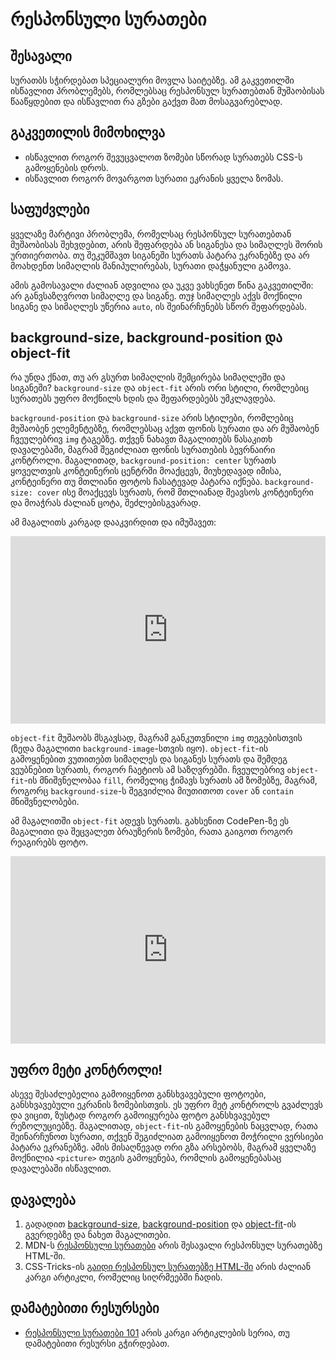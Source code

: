 # რესპონსული სურათები

## შესავალი

სურათბს სჭირდებათ სპეციალური მოვლა საიტებზე. ამ გაკვეთილში ისწავლით პრობლემებს, რომლებსაც რესპონსულ სურათებთან მუშაობისას წააწყდებით და ისწავლით რა გზები გაქვთ მათ მოსაგვარებლად.

## გაკვეთილის მიმოხილვა

- ისწავლით როგორ შევუცვალოთ ზომები სწორად სურათებს CSS-ს გამოყენების დროს.
- ისწავლით როგორ მოვარგოთ სურათი ეკრანის ყველა ზომას.

## საფუძვლები

ყველაზე მარტივი პრობლემა, რომელსაც რესპონსულ სურათებთან მუშაობისას შეხვდებით, არის შეფარდება ან სიგანესა და სიმაღლეს შორის ურთიერთობა. თუ შეკუმშავთ სიგანეში სურათს პატარა ეკრანებზე და არ მოახდენთ სიმაღლის მანიპულირებას, სურათი დაჭყანული გამოვა.

ამის გამოსავალი ძალიან ადვილია და უკვე ვახსენეთ წინა გაკვეთილში: არ განვსაზღვროთ სიმაღლე და სიგანე. თუჯ სიმაღლეს აქვს მოქნილი სიგანე და სიმაღლეს უწერია `auto`, ის შეინარჩუნებს სწორ შეფარდებას.

## background-size, background-position და object-fit

რა უნდა ქნათ, თუ არ გსურთ სიმაღლის შემცირება სიმაღლეში და სიგანეში? `background-size` და `object-fit` არის ორი სტილი, რომლებიც სურათებს უფრო მოქნილს ხდის და შეფარდებებს უმკლავდება.

`background-position` და `background-size` არის სტილები, რომლებიც მუშაობენ ელემენტებზე, რომლებსაც აქვთ ფონის სურათი და არ მუშაობენ ჩვეულებრივ `img` ტაგებზე. თქვენ ნახავთ მაგალითებს წასაკითხ დავალებაში, მაგრამ შეგიძლიათ ფონის სურათების ბევრნაირი კონტროლი. მაგალითად, `background-position: center` სურათს ყოველთვის კონტეინერის ცენტრში მოაქცევს, მიუხედავად იმისა, კონტეინერი თუ მთლიანი ფოტოს ჩასატევად პატარა იქნება. `background-size: cover` ისე მოაქცევს სურათს, რომ მთლიანად შეავსოს კონტეინერი და მოაჭრას ძალიან ცოტა, შეძლებისგვარად.

ამ მაგალითს კარგად დააკვირდით და იმუშავეთ:

<iframe height="300" style="width: 100%;" scrolling="no" title="background | CSS Responsiveness" src="https://codepen.io/xazy/embed/yLrKWqd?default-tab=html%2Cresult&editable=true&theme-id=dark" frameborder="no" loading="lazy" allowtransparency="true" allowfullscreen="true">
  See the Pen <a href="https://codepen.io/xazy/pen/yLrKWqd">
  background | CSS Responsiveness</a> by XazyProject (<a href="https://codepen.io/xazy">@xazy</a>)
  on <a href="https://codepen.io">CodePen</a>.
</iframe>

`object-fit` მუშაობს მსგავსად, მაგრამ განკუთვნილი `img` თეგებისთვის (ზედა მაგალითი `background-image`-სთვის იყო). `object-fit`-ის გამოყენებით ვუთითებთ სიმაღლეს და სიგანეს სურათს და შემდეგ ვეუბნებით სურათს, როგორ ჩაეტიოს ამ საზღვრებში. ჩვეულებრივ `object-fit`-ის მნიშვნელობაა `fill`, რომელიც ჭიმავს სურათს ამ ზომებზე, მაგრამ, როგორც `background-size`-ს შეგვიძლია მიუთითოთ `cover` ან `contain` მნიშვნელობები.

ამ მაგალითში `object-fit` ადევს სურათს. გახსენით CodePen-ზე ეს მაგალითი და შეცვალეთ ბრაუზერის ზომები, რათა გაიგოთ როგორ რეაგირებს ფოტო.

<iframe height="300" style="width: 100%;" scrolling="no" title="object-fit | CSS Responsiveness" src="https://codepen.io/xazy/embed/xxeWNyO?default-tab=html%2Cresult&editable=true&theme-id=dark" frameborder="no" loading="lazy" allowtransparency="true" allowfullscreen="true">
  See the Pen <a href="https://codepen.io/xazy/pen/xxeWNyO">
  object-fit | CSS Responsiveness</a> by XazyProject (<a href="https://codepen.io/xazy">@xazy</a>)
  on <a href="https://codepen.io">CodePen</a>.
</iframe>

## უფრო მეტი კონტროლი!

ასევე შესაძლებელია გამოიყენოთ განსხვავებული ფოტოები, განსხვავებული ეკრანის ზომებისთვის. ეს უფრო მეტ კონტროლს გვაძლევს და ვიცით, ზუსტად როგორ გამოიყურება ფოტო განსხვავებულ რეზოლუციებზე. მაგალითად, `object-fit`-ის გამოყენების ნაცვლად, რათა შეინარჩუნოთ სურათი, თქვენ შეგიძლიათ გამოიყენოთ მოჭრილი ვერსიები პატარა ეკრანებზე. ამის მისაღწევად ორი გზა არსებობს, მაგრამ ყველაზე მოქნილია `<picture>` თეგის გამოყენება, რომლის გამოყენებასაც დავალებაში ისწავლით.

## დავალება

<div className="homework">

1. გადადით [background-size](https://developer.mozilla.org/en-US/docs/Web/CSS/background-size), [background-position](https://developer.mozilla.org/en-US/docs/Web/CSS/background-position) და [object-fit](https://developer.mozilla.org/en-US/docs/Web/CSS/object-fit)-ის გვერდებზე და ნახეთ მაგალითები.
2. MDN-ს [რესპონსული სურათები](https://developer.mozilla.org/en-US/docs/Learn/HTML/Multimedia_and_embedding/Responsive_images) არის შესავალი რესპონსულ სურათებზე HTML-ში.
3. CSS-Tricks-ის [გაიდი რესპონსულ სურათებზე HTML-ში](https://css-tricks.com/a-guide-to-the-responsive-images-syntax-in-html/) არის ძალიან კარგი არტიკლი, რომელიც სიღრმეებში ჩადის.

</div>

## დამატებითი რესურსები

- [რესპონსული სურათები 101](https://cloudfour.com/thinks/responsive-images-101-definitions/) არის კარგი არტიკლების სერია, თუ დამატებითი რესურსი გჭირდებათ.